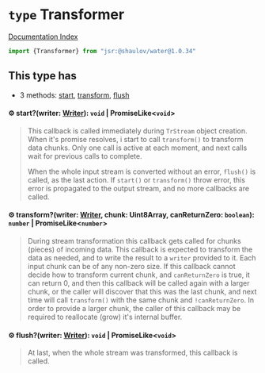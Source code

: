 # `type` Transformer

[Documentation Index](../README.md)

```ts
import {Transformer} from "jsr:@shaulov/water@1.0.34"
```

## This type has

- 3 methods:
[start](#-startwriter-writer-void--promiselikevoid),
[transform](#-transformwriter-writer-chunk-uint8array-canreturnzero-boolean-number--promiselikenumber),
[flush](#-flushwriter-writer-void--promiselikevoid)


#### ⚙ start?(writer: [Writer](../class.Writer/README.md)): `void` | PromiseLike\<`void`>

> This callback is called immediately during `TrStream` object creation.
> When it's promise resolves, i start to call `transform()` to transform data chunks.
> Only one call is active at each moment, and next calls wait for previous calls to complete.
> 
> When the whole input stream is converted without an error, `flush()` is called, as the last action.
> If `start()` or `transform()` throw error, this error is propagated to the output stream,
> and no more callbacks are called.



#### ⚙ transform?(writer: [Writer](../class.Writer/README.md), chunk: Uint8Array, canReturnZero: `boolean`): `number` | PromiseLike\<`number`>

> During stream transformation this callback gets called for chunks (pieces) of incoming data.
> This callback is expected to transform the data as needed, and to write the result to a `writer`
> provided to it.
> Each input chunk can be of any non-zero size.
> If this callback cannot decide how to transform current chunk, and `canReturnZero` is true,
> it can return 0, and then this callback will be called again with a larger chunk,
> or the caller will discover that this was the last chunk, and next time will call
> `transform()` with the same chunk and `!canReturnZero`.
> In order to provide a larger chunk, the caller of this callback may be required to reallocate (grow) it's internal buffer.



#### ⚙ flush?(writer: [Writer](../class.Writer/README.md)): `void` | PromiseLike\<`void`>

> At last, when the whole stream was transformed, this callback is called.



